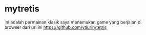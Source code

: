 # mytretis
ini adalah permainan klasik saya menemukan game yang berjalan di browser dari url ini https://github.com/ytiurin/tetris

